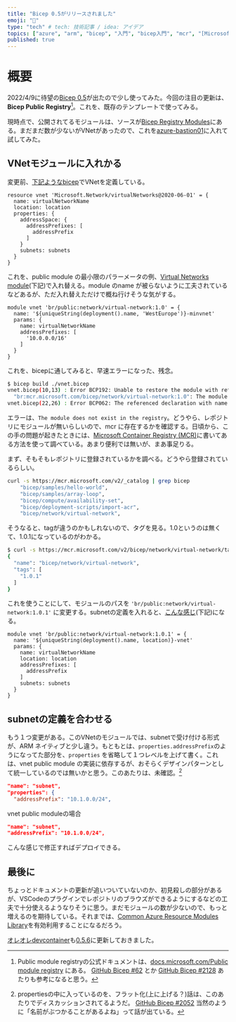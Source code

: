 ```yaml
---
title: "Bicep 0.5がリリースされました"
emoji: "💪"
type: "tech" # tech: 技術記事 / idea: アイデア
topics: ["azure", "arm", "bicep", "入門", "bicep入門", "mcr", "[Microsoft Container Registry"]
published: true
---
```


# 概要

2022/4/9に待望の[Bicep 0.5](https://github.com/Azure/bicep/releases/tag/v0.5.6)が出たので少し使ってみた。今回の注目の更新は、**Bicep Public Registry**[^1]。これを、既存のテンプレートで使ってみる。

現時点で、公開されてるモジュールは、ソースが[Bicep Registry Modules](https://github.com/Azure/bicep-registry-modules#bicep-registry-modules)にある。まだまだ数が少ないがVNetがあったので、これを[azure-bastion01](https://github.com/takekazuomi/azure-bastion01)に入れて試してみた。

## VNetモジュールに入れかる

変更前、[下記ようなbicep](https://github.com/takekazuomi/azure-bastion01/blob/v1.0.0/deploy/vnet.bicep#L10-L22)でVNetを定義している。

```bicep
resource vnet 'Microsoft.Network/virtualNetworks@2020-06-01' = {
  name: virtualNetworkName
  location: location
  properties: {
    addressSpace: {
      addressPrefixes: [
        addressPrefix
      ]
    }
    subnets: subnets
  }
}
```

これを、public module の最小限のパラーメータの例、[Virtual Networks module](https://github.com/Azure/bicep-registry-modules/blob/main/modules/network/virtual-network/README.md#example-1)(下記)で入れ替える。module のname が被らないように工夫されているなどあるが、ただ入れ替えただけで概ね行けそうな気がする。

```bicep
module vnet 'br/public:network/virtual-network:1.0' = {
  name: '${uniqueString(deployment().name, 'WestEurope')}-minvnet'
  params: {
    name: virtualNetworkName
    addressPrefixes: [
      '10.0.0.0/16'
    ]
  }
}
```

これを、bicepに通してみると、早速エラーになった、残念。

```sh
$ bicep build ./vnet.bicep
vnet.bicep(10,13) : Error BCP192: Unable to restore the module with reference \
  "br:mcr.microsoft.com/bicep/network/virtual-network:1.0": The module does not exist in the registry.
vnet.bicep(22,26) : Error BCP062: The referenced declaration with name "vnet" is not valid.
```

エラーは、`The module does not exist in the registry`。どうやら、レポジトリにモジュールが無いらしいので、mcr に存在するかを確認する。日頃から、この手の問題が起きたときには、[Microsoft Container Registry (MCR)](https://github.com/microsoft/containerregistry)に書いてある方法を使って調べている。あまり便利では無いが、まあ事足りる。

まず、そもそもレポジトリに登録されているかを調べる。どうやら登録されているらしい。

```sh
curl -s https://mcr.microsoft.com/v2/_catalog | grep bicep
    "bicep/samples/hello-world",
    "bicep/samples/array-loop",
    "bicep/compute/availability-set",
    "bicep/deployment-scripts/import-acr",
    "bicep/network/virtual-network",
```

そうなると、tagが違うのかもしれないので、タグを見る。1.0というのは無くて、1.0.1になっているのがわかる。

```sh
$ curl -s https://mcr.microsoft.com/v2/bicep/network/virtual-network/tags/list
{
  "name": "bicep/network/virtual-network",
  "tags": [
    "1.0.1"
  ]
}
```

これを使うことにして、モジュールのパスを `'br/public:network/virtual-network:1.0.1'` に変更する。subnetの定義を入れると、[こんな感じ](https://github.com/takekazuomi/azure-bastion01/blob/v1.1.0/deploy/vnet.bicep#L10-L21)(下記)になる。

```bicep
module vnet 'br/public:network/virtual-network:1.0.1' = {
  name: '${uniqueString(deployment().name, location)}-vnet'
  params: {
    name: virtualNetworkName
    location: location
    addressPrefixes: [
      addressPrefix
    ]
    subnets: subnets
  }
}
```

## subnetの定義を合わせる

もう１つ変更がある。このVNetのモジュールでは、subnetで受け付ける形式が、ARM ネイティブと少し違う。もともとは、`properties.addressPrefix`のようになってた部分を、`properties` を省略して１つレベルを上げて書く。これは、vnet public module の実装に依存するが、おそらくデザインパターンとして統一しているのでは無いかと思う。このあたりは、未確認。[^2]

```json
"name": "subnet",
"properties": {
  "addressPrefix": "10.1.0.0/24",
```

vnet public moduleの場合

```json
"name": "subnet",
"addressPrefix": "10.1.0.0/24",
```

こんな感じで修正すればデプロイできる。

## 最後に

ちょっとドキュメントの更新が追いついていないのか、初見殺しの部分があるが、VSCodeのプラグインでレポジトリのブラウズができるようにするなどの工夫で十分使えるようなりそうに思う。まだモジュールの数が少ないので、もっと増えるのを期待している。それまでは、[Common Azure Resource Modules Library](https://github.com/Azure/ResourceModules)を有効利用することになるだろう。

[オレオレdevcontainer](https://github.com/takekazuomi/devcontainer-bicep)も[0.5.6](https://github.com/takekazuomi/devcontainer-bicep/releases/tag/v0.5.6)に更新しておきました。

[^1]: Public module registryの公式ドキュメントは、[docs.microsoft.com/Public module registry](https://docs.microsoft.com/en-us/azure/azure-resource-manager/bicep/modules#public-module-registry) にある。 [GitHub Bicep #62](https://github.com/Azure/bicep/issues/62) とか [GitHub Bicep #2128](https://github.com/Azure/bicep/issues/2128) あたりも参考になると思う。
[^2]: propertiesの中に入っているのを、フラット化(上に上げる？)話は、このあたりでディスカッションされてるようだ。 [GitHub Bicep #2052](https://github.com/Azure/bicep/issues/2052) 当然のように「名前がぶつかることがあるよね」って話が出ている。
